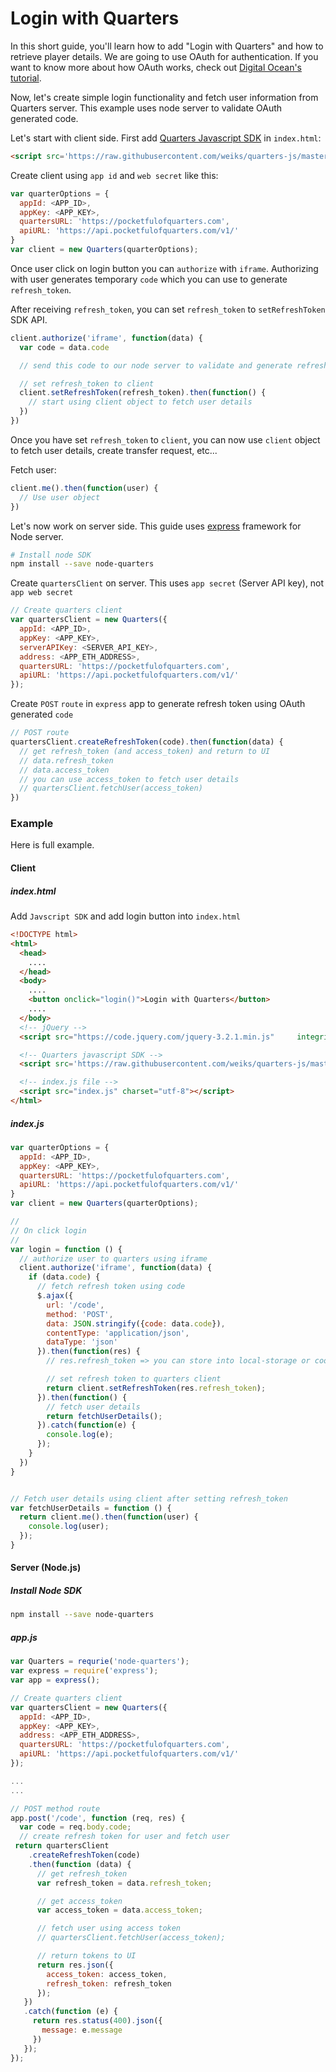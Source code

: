 # Login with Quarters

In this short guide, you'll learn how to add "Login with Quarters" and how to
retrieve player details. We are going to use OAuth for authentication. If you
want to know more about how OAuth works, check out
[Digital Ocean's tutorial](https://www.digitalocean.com/community/tutorials/an-introduction-to-oauth-2).

Now, let's create simple login functionality and fetch user information from
Quarters server. This example uses node server to validate OAuth generated code.

Let's start with client side. First add [Quarters Javascript SDK](../sdk/js.md)
in `index.html`:

```html
<script src='https://raw.githubusercontent.com/weiks/quarters-js/master/lib/Quarters.min.js'></script>
```

Create client using `app id` and `web secret` like this:

```js
var quarterOptions = {
  appId: <APP_ID>,
  appKey: <APP_KEY>,
  quartersURL: 'https://pocketfulofquarters.com',
  apiURL: 'https://api.pocketfulofquarters.com/v1/'
}
var client = new Quarters(quarterOptions);
```

Once user click on login button you can `authorize` with `iframe`. Authorizing
with user generates temporary `code` which you can use to generate
`refresh_token`.

After receiving `refresh_token`, you can set `refresh_token` to
`setRefreshToken` SDK API.

```js
client.authorize('iframe', function(data) {
  var code = data.code

  // send this code to our node server to validate and generate refresh_token

  // set refresh_token to client
  client.setRefreshToken(refresh_token).then(function() {
    // start using client object to fetch user details
  })
})
```

Once you have set `refresh_token` to `client`, you can now use `client` object
to fetch user details, create transfer request, etc...

Fetch user:

```js
client.me().then(function(user) {
  // Use user object
})
```

Let's now work on server side. This guide uses [express](http://expressjs.com/)
framework for Node server.

```bash
# Install node SDK
npm install --save node-quarters
```

Create `quartersClient` on server. This uses `app secret` (Server API key), not
`app web secret`

```js
// Create quarters client
var quartersClient = new Quarters({
  appId: <APP_ID>,
  appKey: <APP_KEY>,
  serverAPIKey: <SERVER_API_KEY>,
  address: <APP_ETH_ADDRESS>,
  quartersURL: 'https://pocketfulofquarters.com',
  apiURL: 'https://api.pocketfulofquarters.com/v1/'
});
```

Create `POST` `route` in `express` app to generate refresh token using OAuth
generated `code`

```js
// POST route
quartersClient.createRefreshToken(code).then(function(data) {
  // get refresh_token (and access_token) and return to UI
  // data.refresh_token
  // data.access_token
  // you can use access_token to fetch user details
  // quartersClient.fetchUser(access_token)
})
```

### Example

Here is full example.

#### Client

##### index.html

Add `Javscript SDK` and add login button into `index.html`

```html
<!DOCTYPE html>
<html>
  <head>
    ....
  </head>
  <body>
    ....
    <button onclick="login()">Login with Quarters</button>
    ....
  </body>
  <!-- jQuery -->
  <script src="https://code.jquery.com/jquery-3.2.1.min.js"     integrity="sha256-hwg4gsxgFZhOsEEamdOYGBf13FyQuiTwlAQgxVSNgt4=" crossorigin="anonymous"></script>

  <!-- Quarters javascript SDK -->
  <script src='https://raw.githubusercontent.com/weiks/quarters-js/master/lib/Quarters.min.js'></script>

  <!-- index.js file -->
  <script src="index.js" charset="utf-8"></script>
</html>
```

##### index.js

```js
var quarterOptions = {
  appId: <APP_ID>,
  appKey: <APP_KEY>,
  quartersURL: 'https://pocketfulofquarters.com',
  apiURL: 'https://api.pocketfulofquarters.com/v1/'
}
var client = new Quarters(quarterOptions);

//
// On click login
//
var login = function () {
  // authorize user to quarters using iframe
  client.authorize('iframe', function(data) {
    if (data.code) {
      // fetch refresh token using code
      $.ajax({
        url: '/code',
        method: 'POST',
        data: JSON.stringify({code: data.code}),
        contentType: 'application/json',
        dataType: 'json'
      }).then(function(res) {
        // res.refresh_token => you can store into local-storage or cookies

        // set refresh token to quarters client
        return client.setRefreshToken(res.refresh_token);
      }).then(function() {
        // fetch user details
        return fetchUserDetails();
      }).catch(function(e) {
        console.log(e);
      });
    }
  })
}


// Fetch user details using client after setting refresh_token
var fetchUserDetails = function () {
  return client.me().then(function(user) {
    console.log(user);
  });
}
```

#### Server (Node.js)

##### Install Node SDK

```bash
npm install --save node-quarters
```

##### app.js

```js
var Quarters = requrie('node-quarters');
var express = require('express');
var app = express();

// Create quarters client
var quartersClient = new Quarters({
  appId: <APP_ID>,
  appKey: <APP_KEY>,
  address: <APP_ETH_ADDRESS>,
  quartersURL: 'https://pocketfulofquarters.com',
  apiURL: 'https://api.pocketfulofquarters.com/v1/'
});

...
...

// POST method route
app.post('/code', function (req, res) {
  var code = req.body.code;
  // create refresh token for user and fetch user
 return quartersClient
    .createRefreshToken(code)
    .then(function (data) {
      // get refresh_token
      var refresh_token = data.refresh_token;

      // get access_token
      var access_token = data.access_token;

      // fetch user using access token
      // quartersClient.fetchUser(access_token);

      // return tokens to UI
      return res.json({
        access_token: access_token,
        refresh_token: refresh_token
      });
   })
   .catch(function (e) {
     return res.status(400).json({
       message: e.message
     })
   });
});
```
